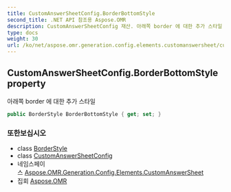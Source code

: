 ```yaml
---
title: CustomAnswerSheetConfig.BorderBottomStyle
second_title: .NET API 참조용 Aspose.OMR
description: CustomAnswerSheetConfig 재산. 아래쪽 border 에 대한 추가 스타일
type: docs
weight: 30
url: /ko/net/aspose.omr.generation.config.elements.customanswersheet/customanswersheetconfig/borderbottomstyle/
---
```

## CustomAnswerSheetConfig.BorderBottomStyle property

아래쪽 border 에 대한 추가 스타일

```csharp
public BorderStyle BorderBottomStyle { get; set; }
```

### 또한보십시오

* class [BorderStyle](../../../aspose.omr.generation.config/borderstyle/)
* class [CustomAnswerSheetConfig](../)
* 네임스페이스 [Aspose.OMR.Generation.Config.Elements.CustomAnswerSheet](../../customanswersheetconfig/)
* 집회 [Aspose.OMR](../../../)


